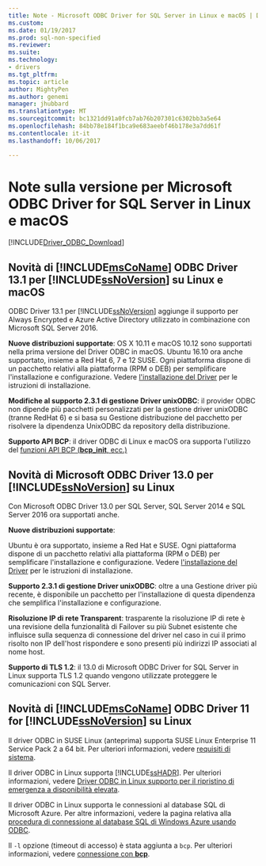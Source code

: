 ```yaml
---
title: Note - Microsoft ODBC Driver for SQL Server in Linux e macOS | Documenti Microsoft
ms.custom: 
ms.date: 01/19/2017
ms.prod: sql-non-specified
ms.reviewer: 
ms.suite: 
ms.technology:
- drivers
ms.tgt_pltfrm: 
ms.topic: article
author: MightyPen
ms.author: genemi
manager: jhubbard
ms.translationtype: MT
ms.sourcegitcommit: bc1321dd91a0fcb7ab76b207301c6302bb3a5e64
ms.openlocfilehash: 84bb78e184f1bca9e683aeebf46b178e3a7dd61f
ms.contentlocale: it-it
ms.lasthandoff: 10/06/2017

---
```

# <a name="release-notes-for-the-microsoft-odbc-driver-for-sql-server-on-linux-and-macos"></a>Note sulla versione per Microsoft ODBC Driver for SQL Server in Linux e macOS
[!INCLUDE[Driver_ODBC_Download](../../../includes/driver_odbc_download.md)]

## <a name="whats-new-in-the-includemsconameincludesmsconamemdmd-odbc-driver-131-for-includessnoversionincludesssnoversionmdmd-on-linux-and-macos"></a>Novità di [!INCLUDE[msCoName](../../../includes/msconame_md.md)] ODBC Driver 13.1 per [!INCLUDE[ssNoVersion](../../../includes/ssnoversion_md.md)] su Linux e macOS  

ODBC Driver 13.1 per [!INCLUDE[ssNoVersion](../../../includes/ssnoversion_md.md)] aggiunge il supporto per Always Encrypted e Azure Active Directory utilizzato in combinazione con Microsoft SQL Server 2016.

**Nuove distribuzioni supportate**: OS X 10.11 e macOS 10.12 sono supportati nella prima versione del Driver ODBC in macOS. Ubuntu 16.10 ora anche supportato, insieme a Red Hat 6, 7 e 12 SUSE. Ogni piattaforma dispone di un pacchetto relativi alla piattaforma (RPM o DEB) per semplificare l'installazione e configurazione.  Vedere [l'installazione del Driver](../../../connect/odbc/linux-mac/installing-the-microsoft-odbc-driver-for-sql-server.md) per le istruzioni di installazione.

**Modifiche al supporto 2.3.1 di gestione Driver unixODBC**: il provider ODBC non dipende più pacchetti personalizzati per la gestione driver unixODBC (tranne RedHat 6) e si basa su Gestione distribuzione del pacchetto per risolvere la dipendenza UnixODBC da repository della distribuzione.

**Supporto API BCP**: il driver ODBC di Linux e macOS ora supporta l'utilizzo del [funzioni API BCP (**bcp_init**, ecc.)](../../../relational-databases/native-client-odbc-extensions-bulk-copy-functions/sql-server-driver-extensions-bulk-copy-functions.md)

## <a name="whats-new-in-the-microsoft-odbc-driver-130-for-includessnoversionincludesssnoversionmdmd-on-linux"></a>Novità di Microsoft ODBC Driver 13.0 per [!INCLUDE[ssNoVersion](../../../includes/ssnoversion_md.md)] su Linux  
Con Microsoft ODBC Driver 13.0 per SQL Server, SQL Server 2014 e SQL Server 2016 ora supportati anche.  

**Nuove distribuzioni supportate**:

Ubuntu è ora supportato, insieme a Red Hat e SUSE. Ogni piattaforma dispone di un pacchetto relativi alla piattaforma (RPM o DEB) per semplificare l'installazione e configurazione.  Vedere [l'installazione del Driver](../../../connect/odbc/linux-mac/installing-the-microsoft-odbc-driver-for-sql-server.md) per le istruzioni di installazione.

**Supporto 2.3.1 di gestione Driver unixODBC**: oltre a una Gestione driver più recente, è disponibile un pacchetto per l'installazione di questa dipendenza che semplifica l'installazione e configurazione.  

**Risoluzione IP di rete Transparent**: trasparente la risoluzione IP di rete è una revisione della funzionalità di Failover su più Subnet esistente che influisce sulla sequenza di connessione del driver nel caso in cui il primo risolto non IP dell'host rispondere e sono presenti più indirizzi IP associati al nome host.

**Supporto di TLS 1.2**: il 13.0 di Microsoft ODBC Driver for SQL Server in Linux supporta TLS 1.2 quando vengono utilizzate proteggere le comunicazioni con SQL Server.

## <a name="whats-new-in-the-includemsconameincludesmsconamemdmd-odbc-driver-11-for-includessnoversionincludesssnoversionmdmd-on-linux"></a>Novità di [!INCLUDE[msCoName](../../../includes/msconame_md.md)] ODBC Driver 11 for [!INCLUDE[ssNoVersion](../../../includes/ssnoversion_md.md)] su Linux  
Il driver ODBC in SUSE Linux (anteprima) supporta SUSE Linux Enterprise 11 Service Pack 2 a 64 bit. Per ulteriori informazioni, vedere [requisiti di sistema](../../../connect/odbc/linux-mac/system-requirements.md).  

Il driver ODBC in Linux supporta [!INCLUDE[ssHADR](../../../includes/sshadr_md.md)]. Per ulteriori informazioni, vedere [Driver ODBC in Linux supporto per il ripristino di emergenza a disponibilità elevata](../../../connect/odbc/linux-mac/odbc-driver-on-linux-support-for-high-availability-disaster-recovery.md).  

Il driver ODBC in Linux supporta le connessioni al database SQL di Microsoft Azure. Per altre informazioni, vedere la pagina relativa alla [procedura di connessione al database SQL di Windows Azure usando ODBC](http://msdn.microsoft.com/library/hh974312.aspx).  

Il `-l` opzione (timeout di accesso) è stata aggiunta a `bcp`. Per ulteriori informazioni, vedere [connessione con **bcp**](../../../connect/odbc/linux-mac/connecting-with-bcp.md).

